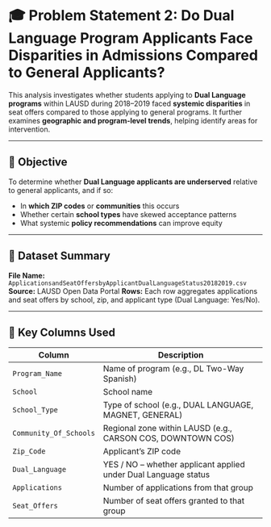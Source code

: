 # 🎓 Problem Statement 2: Do Dual Language Program Applicants Face Disparities in Admissions Compared to General Applicants?

This analysis investigates whether students applying to **Dual Language programs** within LAUSD during 2018–2019 faced **systemic disparities** in seat offers compared to those applying to general programs. It further examines **geographic and program-level trends**, helping identify areas for intervention.

---

## 🌟 Objective

To determine whether **Dual Language applicants are underserved** relative to general applicants, and if so:

* In **which ZIP codes** or **communities** this occurs
* Whether certain **school types** have skewed acceptance patterns
* What systemic **policy recommendations** can improve equity

---

## 📂 Dataset Summary

**File Name:** `ApplicationsandSeatOffersbyApplicantDualLanguageStatus20182019.csv`
**Source:** LAUSD Open Data Portal
**Rows:** Each row aggregates applications and seat offers by school, zip, and applicant type (Dual Language: Yes/No).

---

## 🧠 Key Columns Used

| Column                 | Description                                                     |
| ---------------------- | --------------------------------------------------------------- |
| `Program_Name`         | Name of program (e.g., DL Two-Way Spanish)                      |
| `School`               | School name                                                     |
| `School_Type`          | Type of school (e.g., DUAL LANGUAGE, MAGNET, GENERAL)           |
| `Community_Of_Schools` | Regional zone within LAUSD (e.g., CARSON COS, DOWNTOWN COS)     |
| `Zip_Code`             | Applicant’s ZIP code                                            |
| `Dual_Language`        | YES / NO – whether applicant applied under Dual Language status |
| `Applications`         | Number of applications from that group                          |
| `Seat_Offers`          | Number of seat offers granted to that group                     |
